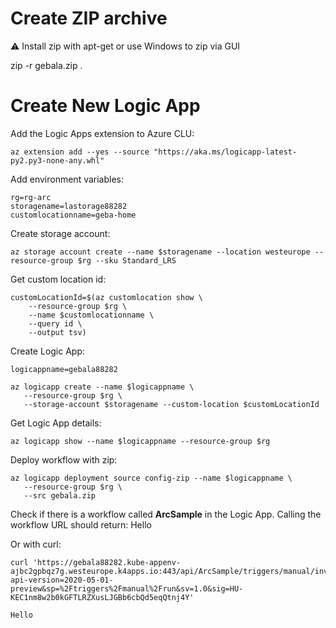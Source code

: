 # Create ZIP archive

⚠️ Install zip with apt-get or use Windows to zip via GUI

zip -r gebala.zip .

# Create New Logic App

Add the Logic Apps extension to Azure CLU:

```
az extension add --yes --source "https://aka.ms/logicapp-latest-py2.py3-none-any.whl"
```

Add environment variables:

```
rg=rg-arc
storagename=lastorage88282
customlocationname=geba-home
```

Create storage account:

```
az storage account create --name $storagename --location westeurope --resource-group $rg --sku Standard_LRS
```

Get custom location id:

```
customLocationId=$(az customlocation show \
    --resource-group $rg \
    --name $customlocationname \
    --query id \
    --output tsv)
```

Create Logic App:

```
logicappname=gebala88282

az logicapp create --name $logicappname \
   --resource-group $rg \
   --storage-account $storagename --custom-location $customLocationId
```

Get Logic App details:

```
az logicapp show --name $logicappname --resource-group $rg
```

Deploy workflow with zip:

```
az logicapp deployment source config-zip --name $logicappname \
   --resource-group $rg \
   --src gebala.zip
```

Check if there is a workflow called **ArcSample** in the Logic App. Calling the workflow URL should return: Hello

Or with curl:

```
curl 'https://gebala88282.kube-appenv-ajbc2gpbqz7g.westeurope.k4apps.io:443/api/ArcSample/triggers/manual/invoke?api-version=2020-05-01-preview&sp=%2Ftriggers%2Fmanual%2Frun&sv=1.0&sig=HU-KEC1nm8w2b0kGFTLRZXusLJGBb6cbQd5eqQtnj4Y'

Hello
```

